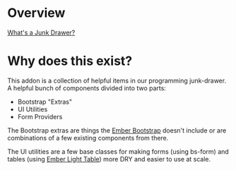 # Overview

[What's a Junk Drawer?](https://www.npr.org/sections/theprotojournalist/2014/08/15/337759135/what-your-junk-drawer-reveals-about-you)

# Why does this exist?

This addon is a collection of helpful items in our programming junk-drawer. A helpful bunch of components divided into 
two parts: 
- Bootstrap "Extras" 
- UI Utilities 
- Form Providers

The Bootstrap extras are things the [Ember Bootstrap](www.emberbootstrap.com) doesn't include or are combinations of a 
few existing components from there.

The UI utilities are a few base classes for making forms (using bs-form) and tables (using [Ember Light Table](https://github.com/offirgolan/ember-light-table))
more DRY and easier to use at scale.
